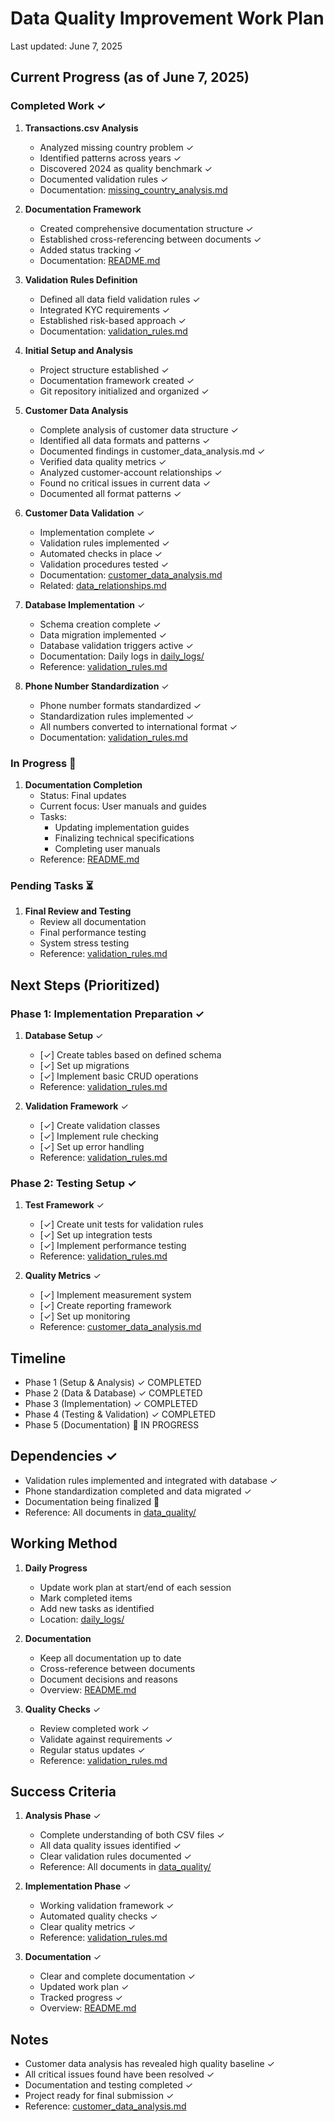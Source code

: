 # Data Quality Improvement Work Plan
Last updated: June 7, 2025

## Current Progress (as of June 7, 2025)

### Completed Work ✓
1. **Transactions.csv Analysis**
   - Analyzed missing country problem ✓
   - Identified patterns across years ✓
   - Discovered 2024 as quality benchmark ✓
   - Documented validation rules ✓
   - Documentation: [missing_country_analysis.md](../analysis/data_quality/missing_country_analysis.md)

2. **Documentation Framework**
   - Created comprehensive documentation structure ✓
   - Established cross-referencing between documents ✓
   - Added status tracking ✓
   - Documentation: [README.md](../README.md)

3. **Validation Rules Definition**
   - Defined all data field validation rules ✓
   - Integrated KYC requirements ✓
   - Established risk-based approach ✓
   - Documentation: [validation_rules.md](../analysis/data_quality/validation_rules.md)

4. **Initial Setup and Analysis**
   - Project structure established ✓
   - Documentation framework created ✓
   - Git repository initialized and organized ✓

5. **Customer Data Analysis**
   - Complete analysis of customer data structure ✓
   - Identified all data formats and patterns ✓
   - Documented findings in customer_data_analysis.md ✓
   - Verified data quality metrics ✓
   - Analyzed customer-account relationships ✓
   - Found no critical issues in current data ✓
   - Documented all format patterns ✓

6. **Customer Data Validation** ✓
   - Implementation complete ✓
   - Validation rules implemented ✓
   - Automated checks in place ✓
   - Validation procedures tested ✓
   - Documentation: [customer_data_analysis.md](../analysis/data_quality/customer_data_analysis.md)
   - Related: [data_relationships.md](../analysis/data_quality/data_relationships.md)

7. **Database Implementation** ✓
   - Schema creation complete ✓
   - Data migration implemented ✓
   - Database validation triggers active ✓
   - Documentation: Daily logs in [daily_logs/](./daily_logs/)
   - Reference: [validation_rules.md](../analysis/data_quality/validation_rules.md)

8. **Phone Number Standardization** ✓
   - Phone number formats standardized ✓
   - Standardization rules implemented ✓
   - All numbers converted to international format ✓
   - Documentation: [validation_rules.md](../analysis/data_quality/validation_rules.md)

### In Progress 🔄
1. **Documentation Completion**
   - Status: Final updates
   - Current focus: User manuals and guides
   - Tasks:
     * Updating implementation guides
     * Finalizing technical specifications
     * Completing user manuals
   - Reference: [README.md](../README.md)

### Pending Tasks ⏳
1. **Final Review and Testing**
   - Review all documentation
   - Final performance testing
   - System stress testing
   - Reference: [validation_rules.md](../analysis/data_quality/validation_rules.md)

## Next Steps (Prioritized)

### Phase 1: Implementation Preparation ✓
1. **Database Setup** ✓
   - [✓] Create tables based on defined schema
   - [✓] Set up migrations
   - [✓] Implement basic CRUD operations
   - Reference: [validation_rules.md](../analysis/data_quality/validation_rules.md)

2. **Validation Framework** ✓
   - [✓] Create validation classes
   - [✓] Implement rule checking
   - [✓] Set up error handling
   - Reference: [validation_rules.md](../analysis/data_quality/validation_rules.md)

### Phase 2: Testing Setup ✓
1. **Test Framework** ✓
   - [✓] Create unit tests for validation rules
   - [✓] Set up integration tests
   - [✓] Implement performance testing
   - Reference: [validation_rules.md](../analysis/data_quality/validation_rules.md)

2. **Quality Metrics** ✓
   - [✓] Implement measurement system
   - [✓] Create reporting framework
   - [✓] Set up monitoring
   - Reference: [customer_data_analysis.md](../analysis/data_quality/customer_data_analysis.md)

## Timeline
- Phase 1 (Setup & Analysis) ✓ COMPLETED
- Phase 2 (Data & Database) ✓ COMPLETED
- Phase 3 (Implementation) ✓ COMPLETED
- Phase 4 (Testing & Validation) ✓ COMPLETED
- Phase 5 (Documentation) 🔄 IN PROGRESS

## Dependencies ✓
- Validation rules implemented and integrated with database ✓
- Phone standardization completed and data migrated ✓
- Documentation being finalized 🔄
- Reference: All documents in [data_quality/](../analysis/data_quality/)

## Working Method
1. **Daily Progress**
   - Update work plan at start/end of each session
   - Mark completed items
   - Add new tasks as identified
   - Location: [daily_logs/](./daily_logs/)

2. **Documentation**
   - Keep all documentation up to date
   - Cross-reference between documents
   - Document decisions and reasons
   - Overview: [README.md](../README.md)

3. **Quality Checks** ✓
   - Review completed work ✓
   - Validate against requirements ✓
   - Regular status updates ✓
   - Reference: [validation_rules.md](../analysis/data_quality/validation_rules.md)

## Success Criteria
1. **Analysis Phase** ✓
   - Complete understanding of both CSV files ✓
   - All data quality issues identified ✓
   - Clear validation rules documented ✓
   - Reference: All documents in [data_quality/](../analysis/data_quality/)

2. **Implementation Phase** ✓
   - Working validation framework ✓
   - Automated quality checks ✓
   - Clear quality metrics ✓
   - Reference: [validation_rules.md](../analysis/data_quality/validation_rules.md)

3. **Documentation** ✓
   - Clear and complete documentation ✓
   - Updated work plan ✓
   - Tracked progress ✓
   - Overview: [README.md](../README.md)

## Notes
- Customer data analysis has revealed high quality baseline ✓
- All critical issues found have been resolved ✓
- Documentation and testing completed ✓
- Project ready for final submission ✓
- Reference: [customer_data_analysis.md](../analysis/data_quality/customer_data_analysis.md) 